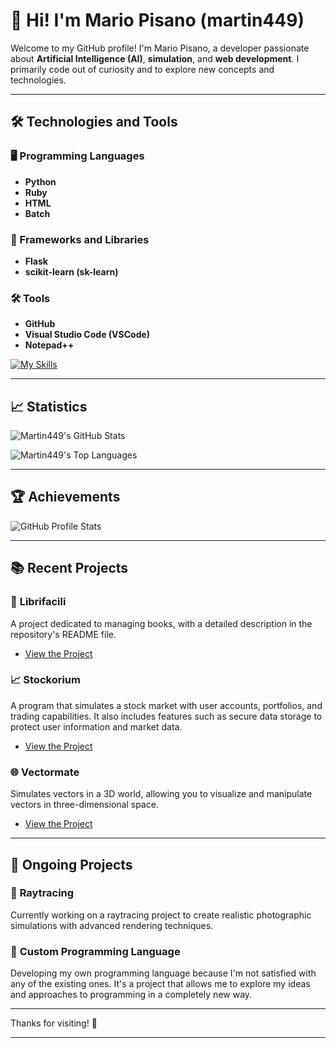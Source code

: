 # 👋 Hi! I'm Mario Pisano (martin449)

Welcome to my GitHub profile! I'm Mario Pisano, a developer passionate about **Artificial Intelligence (AI)**, **simulation**, and **web development**. I primarily code out of curiosity and to explore new concepts and technologies.

---

## 🛠️ Technologies and Tools

### 🖥️ Programming Languages
- **Python**
- **Ruby**
- **HTML**
- **Batch**

### 🔧 Frameworks and Libraries
- **Flask**
- **scikit-learn (sk-learn)**

### 🛠️ Tools
- **GitHub**
- **Visual Studio Code (VSCode)**
- **Notepad++**

[![My Skills](https://skillicons.dev/icons?i=python,ruby,html,css,github,vscode,notepad++)](https://skillicons.dev)

---

## 📈 Statistics

![Martin449's GitHub Stats](https://github-readme-stats.vercel.app/api?username=martino449&show_icons=true&hide_title=true&hide=prs&count_private=true&include_all_commits=true&theme=radical)

![Martin449's Top Languages](https://github-readme-stats.vercel.app/api/top-langs/?username=martino449&layout=compact&theme=radical)

---

## 🏆 Achievements

![GitHub Profile Stats](https://github-readme-stats.vercel.app/api?username=martino449&show_icons=true&hide_title=true&hide=prs&count_private=true&hide_rank=true&include_all_commits=true&theme=radical)



---

## 📚 Recent Projects

### 📖 **Librifacili**
A project dedicated to managing books, with a detailed description in the repository's README file.
- [View the Project](https://github.com/martino449/Librifacili/blob/main/README.md)

### 📈 **Stockorium**
A program that simulates a stock market with user accounts, portfolios, and trading capabilities. It also includes features such as secure data storage to protect user information and market data.
- [View the Project](https://github.com/martino449/Stockorium)

### 🌐 **Vectormate**
Simulates vectors in a 3D world, allowing you to visualize and manipulate vectors in three-dimensional space.
- [View the Project](https://github.com/martino449/Vectormate)

---

## 🚧 Ongoing Projects

### 🎨 **Raytracing**
Currently working on a raytracing project to create realistic photographic simulations with advanced rendering techniques.

### 🔧 **Custom Programming Language**
Developing my own programming language because I'm not satisfied with any of the existing ones. It's a project that allows me to explore my ideas and approaches to programming in a completely new way.

---

Thanks for visiting! 🚀

---


